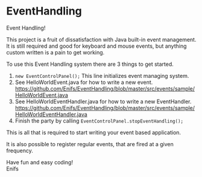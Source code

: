 # EventHandling
Event Handling!

This project is a fruit of dissatisfaction with Java built-in event management. It is still required and good for keyboard and mouse events, but anything custom written is a pain to get working.

To use this Event Handling system there are 3 things to get started.

1. `new EventControlPanel();` This line initializes event managing system.
2. See HelloWorldEvent.java for how to write a new event. <https://github.com/Enifs/EventHandling/blob/master/src/events/sample/HelloWorldEvent.java>
3. See HelloWorldEventHandler.java for how to write a new EventHandler. <https://github.com/Enifs/EventHandling/blob/master/src/events/sample/HelloWorldEventHandler.java>
4. Finish the party by calling `EventControlPanel.stopEventHandling();`

This is all that is required to start writing your event based application. 

It is also possible to register regular events, that are fired at a given frequency.

Have fun and easy coding!  
Enifs
